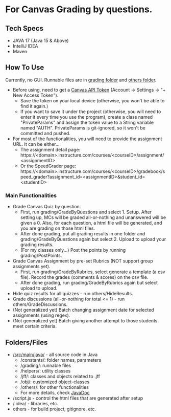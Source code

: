 # For Canvas Grading by questions. 
## Tech Specs
- JAVA 17 (Java 15 & Above)
- IntelliJ IDEA
- Maven

## How To Use
Currently, no GUI. Runnable files are in [grading folder](https://github.com/yanchen-01/CanvasGrading/tree/master/src/main/java/grading) 
and [others folder](https://github.com/yanchen-01/CanvasGrading/tree/master/src/main/java/others).

- Before using, need to get a [Canvas API Token](https://canvas.instructure.com/doc/api/file.oauth.html) (Account -> Settings -> "+ New Access Token"). 
  - Save the token on your local device (otherwise, you won't be able to find it again.)
  - If you want to save it under the project (otherwise, you will need to enter it every time you use the program), 
  create a class named "PrivateParams" and assign the token value to a String variable named "AUTH". PrivateParams is git-ignored, so it won't be committed and pushed. 
- For most of the functionalities, you will need to provide the assignment URL. It can be either...
  - The assignment detail page: https://\<domain>.instructure.com/courses/\<courseID>/assignment/\<assignmentID>
  - Or the SpeedGrader page: https://\<domain>.instructure.com/courses/\<courseID>/gradebook/speed_grader?assignment_id=\<assignmentID>&student_id=\<studentID>

### Main Functionalities
- Grade Canvas Quiz by question. 
  - First, run grading/GradeByQuestions and select 1. Setup. After setting up, MCs will be graded all-or-nothing and unanswered will be given a 0. Also, for each question, a html file will be generated, and you are grading on those html files. 
  - After done grading, put all grading results in one folder and grading/GradeByQuestions again but select 2. Upload to upload your grading results. 
  - (For my classes only...) Post the points by running grading/PostPoints.
- Grade Canvas Assignment by pre-set Rubrics (NOT support group assignments yet).
  - First, run grading/GradeByRubrics, select generate a template (a csv file). Record the grades (comments & scores) on the csv file. 
  - After done grading, run grading/GradeByRubrics again but select upload to upload. 
- Hide quiz results for all quizzes - run others/HideResults.
- Grade discussions (all-or-nothing for total <= 1) - run others/GradeDiscussions.
- (Not generalized yet) Batch changing assignment date for selected assignments (using regex).
- (Not generalized yet) Batch giving another attempt to those students meet certain criteria. 

## Folders/Files
- [/src/main/java/](https://github.com/yanchen-01/CanvasGrading/tree/master/src/main/java) - all source code in Java
  - /constants/: folder names, parameters
  - /grading/: runnable files
  - /helpers/: utility classes
  - /jff/: classes and objects related to .jff
  - /obj/: customized object-classes
  - /others/: for other functionalities
  - For more details, check [JavaDoc](https://yanchen-01.github.io/CanvasGradingJavaDoc/)
- /script.js - control the html files that are generated after setup
- /.idea/ - libraries, etc.
- others - for build project, gitignore, etc.